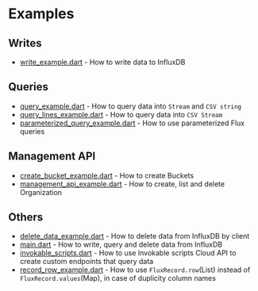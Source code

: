 # Examples

## Writes
- [write_example.dart](write_example.dart) - How to write data to InfluxDB 

## Queries
- [query_example.dart](query_example.dart) - How to query data into `Stream` and `CSV string`
- [query_lines_example.dart](query_lines_example.dart) - How to query data into `CSV Stream`
- [parameterized_query_example.dart](parameterized_query_example.dart) - How to use parameterized Flux queries

## Management API
- [create_bucket_example.dart](create_bucket_example.dart) - How to create Buckets
- [management_api_example.dart](management_api_example.dart) - How to create, list and delete Organization

## Others
- [delete_data_example.dart](delete_data_example.dart) - How to delete data from InfluxDB by client
- [main.dart](main.dart) - How to write, query and delete data from InfluxDB
- [invokable_scripts.dart](invokable_scripts.dart) - How to use Invokable scripts Cloud API to create custom endpoints that query data
- [record_row_example.dart](record_row_example.dart) - How to use `FluxRecord.row`(List) instead of `FluxRecord.values`(Map), in case of duplicity column names